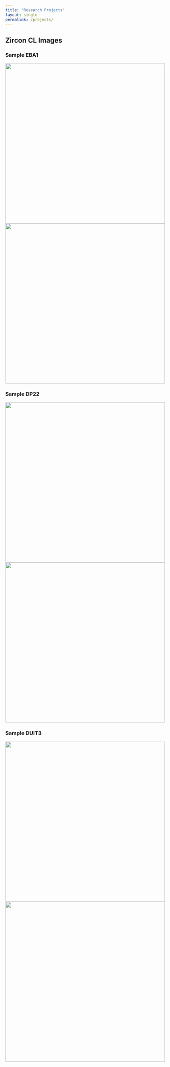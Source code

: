 ```yaml
---
title: "Research Projects"
layout: single
permalink: /projects/
---
```


## Zircon CL Images

### Sample EBA1
<img src="https://yangluo-geol.github.io/images/projects/EBA1-CL-007.png" width="500">
<img src="https://yangluo-geol.github.io/images/projects/EBA1-CL-015.png" width="500">

### Sample DP22
<img src="https://yangluo-geol.github.io/images/projects/DP22-CL-015.png" width="500">
<img src="https://yangluo-geol.github.io/images/projects/DP22-CL-025.png" width="500">

### Sample DUIT3
<img src="https://yangluo-geol.github.io/images/projects/DUIT3-CL-005.png" width="500">
<img src="https://yangluo-geol.github.io/images/projects/DUIT3-CL-008.png" width="500">
